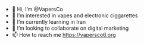 - 👋 Hi, I’m @VapersCo
- 👀 I’m interested in vapes and electronic ciggarettes
- 🌱 I’m currently learning in Iran
- 💞️ I’m looking to collaborate on digital marketing
- 📫 How to reach me https://vapersco6.org

<!---
VapersCo/VapersCo is a ✨ special ✨ repository because its `README.md` (this file) appears on your GitHub profile.
You can click the Preview link to take a look at your changes.


--->
